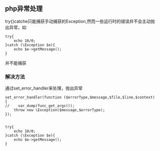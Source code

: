 ## php异常处理

try{}catche只能捕获手动捕获的Exception,然而一些运行时的错误并不会主动抛出异常，如 
```
try{
    echo 10/0;
}catch (\Exception $e){
    echo $e->getMessage();
}
```
并不能捕获

### 解决方法
通过set_error_handler来处理，抛出异常

```
set_error_handler(function ($errorType,$message,$file,$line,$context) {
//    var_dump(func_get_args());
    throw new \Exception($message,$errorType);
});


try{
    echo 10/0;
}catch (\Exception $e){
    echo $e->getMessage();
}
```
